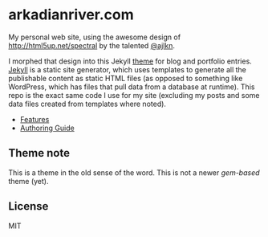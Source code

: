 # arkadianriver.com

My personal web site, using the awesome design of http://html5up.net/spectral by
the talented [@ajlkn](http://twitter.com/ajlkn).

I morphed that design into this Jekyll [theme](#theme-note) for blog and portfolio entries.
[Jekyll](https://jekyllrb.com) is a static site generator, which
uses templates to generate all the publishable content as static
HTML files (as opposed to something like WordPress, which has files that pull
data from a database at runtime).
This repo is the exact same code I use for my site (excluding my posts and
some data files created from templates where noted).

- [Features](https://arkadianriver.github.io/arkadianriver.com/topics/user-guide/features.html)
- [Authoring Guide](https://arkadianriver.github.io/arkadianriver.com/topics/user-guide/)

## Theme note
This is a theme in the old sense of the word. This is not a newer _gem-based_ theme (yet).

## License
MIT

